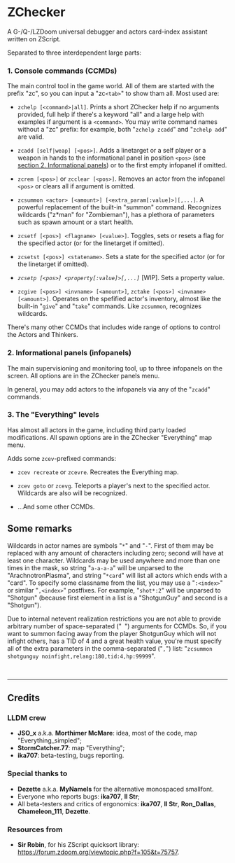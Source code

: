 # ZChecker

A G-/Q-/LZDoom universal debugger and actors card-index assistant written on ZScript.

Separated to three interdependent large parts:

### 1. Console commands (CCMDs)

The main control tool in the game world. All of them are started with the prefix "zc", so you can input a "zc`<tab>`" to show tham all. Most used are:

- `zchelp [<command>|all]`. Prints a short ZChecker help if no arguments provided, full help if there's a keyword "all" and a large help with examples if argument is a `<command>`. You may write command names without a "zc" prefix: for example, both "`zchelp zcadd`" and "`zchelp add`" are valid.

- `zcadd [self|weap] [<pos>]`. Adds a linetarget or a self player or a weapon in hands to the informational panel in position `<pos>` (see [section 2. Informational panels](#2-informational-panels-infopanels)) or to the first empty infopanel if omitted. 

- `zcrem [<pos>]` or `zcclear [<pos>]`. Removes an actor from the infopanel `<pos>` or clears all if argument is omitted.

- `zcsummon <actor> [<amount>] [<extra_param[:value]>][,...]`. A powerful replacement of the built-in "summon" command. Recognizes wildcards ("z*man" for "Zombieman"), has a plethora of parameters such as spawn amount or a start health.

- `zcsetf [<pos>] <flagname> [<value>]`. Toggles, sets or resets a flag for the specified actor (or for the linetarget if omitted).

- `zcsetst [<pos>] <statename>`. Sets a state for the specified actor (or for the linetarget if omitted).

- _`zcsetp [<pos>] <property[:value]>[,...]`_ [WIP]. Sets a property value.

- `zcgive [<pos>] <invname> [<amount>]`, `zctake [<pos>] <invname> [<amount>]`. Operates on the spefified actor's inventory, almost like the built-in "`give`" and "`take`" commands. Like `zcsummon`, recognizes wildcards.

There's many other CCMDs that includes wide range of options to control the Actors and Thinkers.


### 2. Informational panels (infopanels)

The main supervisioning and monitoring tool, up to three infopanels on the screen. All options are in the ZChecker panels menu.

In general, you may add actors to the infopanels via any of the "`zcadd`" commands.


### 3. The "Everything" levels

Has almost all actors in the game, including third party loaded modifications. All spawn options are in the ZChecker "Everything" map menu.

Adds some `zcev`-prefixed commands:

- `zcev recreate` or `zcevre`. Recreates the Everything map.

- `zcev goto` or `zcevg`. Teleports a player's next to the specified actor. Wildcards are also will be recognized.

- ...And some other CCMDs.


## Some remarks

Wildcards in actor names are symbols "`*`" and "`-`". First of them may be replaced with any amount of characters including zero; second will have at least one character. Wildcards may be used anywhere and more than one times in the mask, so string "`a-a-a-a`" will be unparsed to the "ArachnotronPlasma", and string "`*card`" will list all actors which ends with a "card". To specify some classname from the list, you may use a "`:<index>`" or similar "`,<index>`" postfixes. For example, "`shot*:2`" will be unparsed to "Shotgun" (because first element in a list is a "ShotgunGuy" and second is a "Shotgun").

Due to internal netevent realization restrictions you are not able to provide arbitrary number of space-separated ("` `") arguments for CCMDs. So, if you want to summon facing away from the player ShotgunGuy which will not infight others, has a TID of 4 and a great health value, you're must specify all of the extra parameters in the comma-separated ("`,`") list: "`zcsummon shotgunguy noinfight,relang:180,tid:4,hp:99999`".



<p><br></p>

---
## Credits ##

### LLDM crew

- **JSO_x** a.k.a. **Morthimer McMare**: idea, most of the code, map "Everything_simpled";
- **StormCatcher.77**: map "Everything";
- **ika707**: beta-testing, bugs reporting.

### Special thanks to

- **Dezette** a.k.a. **MyNameIs** for the alternative monospaced smallfont.
- Everyone who reports bugs: **ika707**, **Il Str**;
- All beta-testers and critics of ergonomics: **ika707**, **Il Str**, **Ron_Dallas**, **Chameleon_111**, **Dezette**.

### Resources from

- **Sir Robin**, for his ZScript quicksort library: https://forum.zdoom.org/viewtopic.php?f=105&t=75757.
